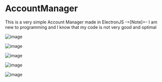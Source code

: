 # AccountManager

This is a very simple Account Manager made in ElectronJS
-=[Note]=-
I am new to programming and I know that my code is not very good and optimal

![image](https://user-images.githubusercontent.com/97565183/160770766-d2be9ad6-3caf-473f-b1dc-0a1daadcac90.png)

![image](https://user-images.githubusercontent.com/97565183/160770819-d62cfdf5-1c8c-467b-8e7d-0d70568ff3d4.png)

![image](https://user-images.githubusercontent.com/97565183/160771148-40c14ca1-742f-4927-b757-c484c55e0022.png)

![image](https://user-images.githubusercontent.com/97565183/160771352-8d3b1370-307c-4bcc-89be-899611d8dc8b.png)

![image](https://user-images.githubusercontent.com/97565183/160771402-a42329e7-a826-4769-a677-52c81565f38e.png)
